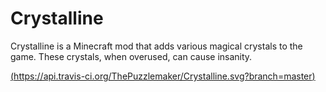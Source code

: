 # Crystalline
Crystalline is a Minecraft mod that adds various magical crystals to the game. These crystals, when overused, can cause insanity.

[(https://api.travis-ci.org/ThePuzzlemaker/Crystalline.svg?branch=master)](https://travis-ci.org/ThePuzzlemaker/Crystalline)